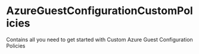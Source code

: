 # AzureGuestConfigurationCustomPolicies
Contains all you need to get started with Custom Azure Guest Configuration Policies
